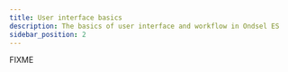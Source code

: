 ```yaml
---
title: User interface basics
description: The basics of user interface and workflow in Ondsel ES
sidebar_position: 2
---
```


FIXME
